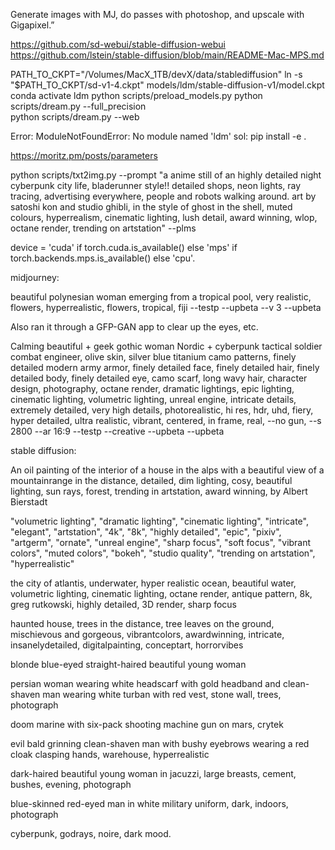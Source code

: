 
Generate images with MJ, do passes with photoshop, and upscale with Gigapixel.”

https://github.com/sd-webui/stable-diffusion-webui
https://github.com/lstein/stable-diffusion/blob/main/README-Mac-MPS.md

PATH_TO_CKPT="/Volumes/MacX_1TB/devX/data/stablediffusion" 
ln -s "$PATH_TO_CKPT/sd-v1-4.ckpt" models/ldm/stable-diffusion-v1/model.ckpt
conda activate ldm
python scripts/preload_models.py
python scripts/dream.py --full_precision  
python scripts/dream.py --web

Error:
ModuleNotFoundError: No module named 'ldm'
sol: pip install -e .

https://moritz.pm/posts/parameters

python scripts/txt2img.py --prompt "a anime still of an highly detailed night cyberpunk city life, bladerunner style!! detailed shops, neon lights, ray tracing, advertising everywhere, people and robots walking around. art by satoshi kon and studio ghibli, in the  style of ghost in the shell, muted colours, hyperrealism, cinematic lighting, lush detail, award winning, wlop, octane render, trending on artstation" --plms


device = 'cuda' if torch.cuda.is_available() else 'mps' if torch.backends.mps.is_available() else 'cpu'.





midjourney:

beautiful polynesian woman emerging from a tropical pool, very realistic, flowers, hyperrealistic, flowers, tropical, fiji --testp --upbeta --v 3 --upbeta

Also ran it through a GFP-GAN app to clear up the eyes, etc.


Calming beautiful + geek gothic woman Nordic + cyberpunk tactical soldier combat engineer, olive skin, silver blue titanium camo patterns, finely detailed modern army armor, finely detailed face, finely detailed hair, finely detailed body, finely detailed eye, camo scarf, long wavy hair, character design, photography, octane render, dramatic lightings, epic lighting, cinematic lighting, volumetric lighting, unreal engine, intricate details, extremely detailed, very high details, photorealistic, hi res, hdr, uhd, fiery, hyper detailed, ultra realistic, vibrant, centered, in frame, real, --no gun, --s 2800 --ar 16:9 --testp --creative --upbeta --upbeta


stable diffusion:

An oil painting of the interior of a house in the alps with a beautiful view of a mountainrange in the distance, detailed, dim lighting, cosy, beautiful lighting, sun rays, forest, trending in artstation, award winning, by Albert Bierstadt


"volumetric lighting", "dramatic lighting", "cinematic lighting", "intricate", "elegant", "artstation", "4k", "8k", "highly detailed", "epic", "pixiv", "artgerm", "ornate", "unreal engine", "sharp focus", "soft focus", "vibrant colors", "muted colors", "bokeh", "studio quality", "trending on artstation", "hyperrealistic"


the city of atlantis, underwater, hyper realistic ocean, beautiful water, volumetric lighting, cinematic lighting, octane render, antique pattern, 8k, greg rutkowski, highly detailed, 3D render, sharp focus

haunted house, trees in the distance, tree leaves on the ground, mischievous and gorgeous, vibrantcolors, awardwinning, intricate, insanelydetailed, digitalpainting, conceptart, horrorvibes


blonde blue-eyed straight-haired beautiful young woman

persian woman wearing white headscarf with gold headband and clean-shaven man wearing white turban with red vest, stone wall, trees, photograph

doom marine with six-pack shooting machine gun on mars, crytek

evil bald grinning clean-shaven man with bushy eyebrows wearing a red cloak clasping hands, warehouse, hyperrealistic

dark-haired beautiful young woman in jacuzzi, large breasts, cement, bushes, evening, photograph

blue-skinned red-eyed man in white military uniform, dark, indoors, photograph

cyberpunk, godrays, noire, dark mood.


